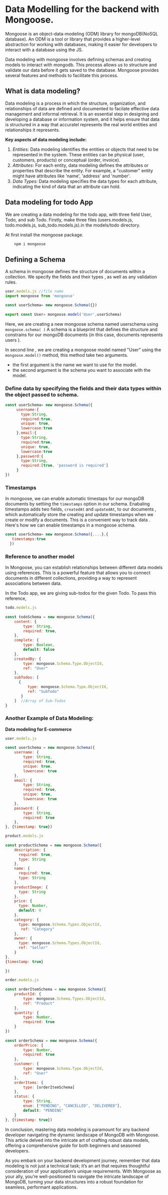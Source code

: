 # Data Modelling for the backend with Mongoose.
Mongoose is an object-data-modeling (ODM) library for mongoDB(NoSQL database). An ODM is a tool or library that provides a higher-level abstraction for working with databases, making it easier for developers to interact with a database using the JS. 

Data modeling with mongoose involves defining schemas and creating models to interact with mongodb. This process allows us to structure and validate our data before it gets saved to the database. Mongoose provides several features and methods to facilitate this process. 

## What is data modeling?
Data modeling is a process in which the structure, organization, and relationships of data are defined and documented to facilate effective data management and informal retrieval. It is an essential step in designing and developing a database or information system, and it helps ensure that data is structured in a way that accuratel represents the real world entities and relationships it represents.

**Key aspects of data modeling include:**
   1. *Entities*: Data modeling identifies the entities or objects that need to be represented in the system. These entities can be physical (user, customers, products) or conceptual (order, invoice).
   2. *Attributes*: For each entity, data modeling defines the attributes or properties that describe the entity. For example, a "customer" entity might have attributes like 'name', 'address' and 'number'. 
   3. *Data Types:* Data modeling specifies the data types for each attribute, indicating the kind of data that an attribute can hold. 

## Data modeling for todo App
We are creating a data modeling for the todo app, with three field User, Todo, and sub Todo.
Firstly, make three files (users.models.js, todo.models.js, sub_todo.models.js).in the models/todo directory. 

At first install the mongoose package.
```javascript
    npm i mongoose
```

## Defining a Schema
  A schema in mongoose defines the structure of documents within a collection. We specify the fields and their types , as well as any validation rules.
   ```javascript
   user.models.js //file name
   import mongoose from 'mongoose'
   
   const userSchema= new mongoose.Schema({})
    
   export const User= mongoose.model('User',userSchema)
  ```
  Here, we are creating a new mongoose schema named userschema using `mongoose.schema( )` A schema is a blueprint that defines the structure and constrains for our mongoDB documents (in this case, documents represents users ). 

In second line , we are creating a mongoose model named "User" using the `mongoose.model()` method,  this method take two arguments.
  - the first argument is the name we want to use for the model. 
  - the second argument is the schema you want to associate with the model.

### Define data by specifying the fields and their data types within the object passed to schema. 

```javascript
const userSchema= new mongoose.Schema({
     username:{
       type:String,
       required:true,
       unique: true,
       lowercase:true
     },email:{
       type:String,
       required:true,
       unique: true,
       lowercase:true
     },password:{
       type:String,
       required:[true, 'password is required']
     }
})
```  

### Timestamps
In mongoose, we can enable automatic timestaps for our mongoDB documents by settiing the `timestamps` option in our schema. Enabaling timestamps adds two fields,  `createdAt` and `updatedAt`, to our documents , which automatically store the creating and update timestamps when we create or modify a documents. This is a convenient way to track data . Here's how we can enable timestamps in a mongoose schema. 

  ```javascript
  const userSchema= new mongoose.Schema({....},{
     timestamps:true
    })
 ```
### Reference to another model
In Mongoose, you can establish relationships between different data models using references. This is a powerful feature that allows you to connect documents in different collections, providing a way to represent associations between data.

In the Todo app, we are giving sub-todos for the given Todo. To pass this reference,
    
````javascript  
todo.models.js  
  
const todoSchema = new mongoose.Schema({  
    content: {  
        type: String,  
        required: true,  
    },  
    complete: {  
        type: Boolean,  
        default: false  
    },  
    createdBy: {  
        type: mongoose.Schema.Type.ObjectId,  
        ref: "User"  
    },  
    subTodos: [  
      {  
          type: mongoose.Schema.Type.ObjectId,  
          ref: "SubTodo"  
       }  
    ]  //Array of Sub-Todos  
}
````
### Another Example of Data Modeling:

**Data modeling for E-commerce**
````javascript
user.models.js  
  
const userSchema = new mongoose.Schema({  
    username: {  
        type: String,  
        required: true,  
        unique: true,  
        lowercase: true  
    },  
    email: {  
        type: String,  
        required: true,  
        unique: true,  
        lowercase: true  
    },  
    password: {  
        type: String,  
        required: true  
    },  
}, {timestamp: true})
````

````javascript
product.models.js  
  
const productSchema = new mongoose.Schema({  
    description: {  
      required: true,  
      type: String  
    },  
    name: {  
      required: true,  
      type: String  
    },  
    productImage: {  
      type: String  
    },  
    price: {  
      type: Number,  
      default: 0  
    },  
    category: {  
      type: mongoose.Schema.Types.ObjectId,  
       ref: "Category"  
    },  
    owner: {  
      type: mongoose.Schema.Types.ObjectId,  
      ref: "Seller"  
    }  
},   
{timestamp: true}  
  
})
````
````javascript
order.models.js  
  
const orderItemSchema = new mongoose.Schema({  
    productId: {  
        type: mongoose.Schema.Types.ObjectId,  
        ref: "Product"  
    },  
    quantity: {  
        type: Number,  
        required: true  
    }  
})  
  
const orderSchema = new mongoose.Schema({  
    orderPrice: {  
        type: Number,  
        required: true  
    },  
    customer: {  
        type: mongoose.Schema.Type.ObjectId,  
        ref: "User"  
    },  
    orderItems: {  
        type: [orderItemSchema]  
    },  
    status: {  
        type: String,  
        enum: ["PENDING", "CANCELLED", "DELIVERED"],  
        default: "PENDING"  
    }  
}, {timestamp: true})
````
In conclusion, mastering data modeling is paramount for any backend developer navigating the dynamic landscape of MongoDB with Mongoose. This article delved into the intricate art of crafting robust data models, offering a comprehensive guide for both beginners and seasoned developers.

As you embark on your backend development journey, remember that data modeling is not just a technical task; it’s an art that requires thoughtful consideration of your application’s unique requirements. With Mongoose as your ally, you’re well-positioned to navigate the intricate landscape of MongoDB, turning your data structures into a robust foundation for seamless, performant applications.
